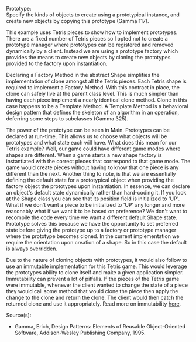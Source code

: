Prototype:<br/>
Specify the kinds of objects to create using a prototypical instance, and create new objects by copying this prototype (Gamma 117).

<p>
  This example uses Tetris pieces to show how to implement prototypes. 
  There are a fixed number of Tetris pieces so I opted not to create a prototype manager where prototypes 
  can be registered and removed dynamically by a client. 
  Instead we are using a prototype factory which provides the means to create new 
  objects by cloning the prototypes provided to the factory upon instantiation.
</p>

<p>
  Declaring a Factory Method in the abstract Shape simplifies the implementation of clone amongst all the Tetris pieces. 
  Each Tetris shape is required to implement a Factory Method. 
  With this contract in place, the clone can safely live at the parent class level. 
  This is much simpler than having each piece implement a nearly identical clone method. 
  Clone in this case happens to be a Template Method. 
  A Template Method is a behavioral design pattern that defines the skeleton of an 
  algorithm in an operation, deferring some steps to subclasses (Gamma 325).
</p>

<p>
  The power of the prototype can be seen in Main. Prototypes can be declared at run-time. 
  This allows us to choose what objects will be prototypes and what state each will have.
  What does this mean for our Tetris example? Well, our game could have different game modes where shapes are different.
  When a game starts a new shape factory is instantiated with the correct pieces that correspond to that game mode. 
  The game would create pieces without having to know that one piece is any different than the next.
  Another thing to note, is that we are essentially defining the default state for a prototypical object when providing the factory object
  the prototypes upon instantiation. In essence, we can declare an object's default state dynamically rather than hard-coding it.
  If you look at the Shape class you can see that its position field is initialized to 'UP'.
  What if we don't want a piece to be initialized to 'UP' any longer and more reasonably what if we want it to be based
  on preference? We don't want to recompile the code every time we want a different default Shape state. Prototype solves this because
  we have the opportunity to set preferred state before giving the prototype up to a factory or prototype manager where the prototype becomes
  cloned. In the current implementation we require the orientation upon creation of a shape. So in this case the default
  is always overridden.
</p>

<p>
  Due to the nature of cloning objects with prototypes, it would also follow to use an immutable implementation for this Tetris game. 
  This would leverage the prototypes ability to clone itself and make a given application simpler.
  Immutability can prevent a lot of pitfalls. If the pieces of the Tetris game were immutable, 
  whenever the client wanted to change the state of a piece they would call some method that would clone 
  the piece then apply the change to the clone and return the clone. The client would then catch the 
  returned clone and use it appropriately. Read more on immutability
  <a href="http://www.javapractices.com/topic/TopicAction.do?Id=29">here</a>.
</p>

Source(s):<br/>
- Gamma, Erich, Design Patterns: Elements of Reusable Object-Oriented Software, Addison-Wesley Publishing Company, 1995.
